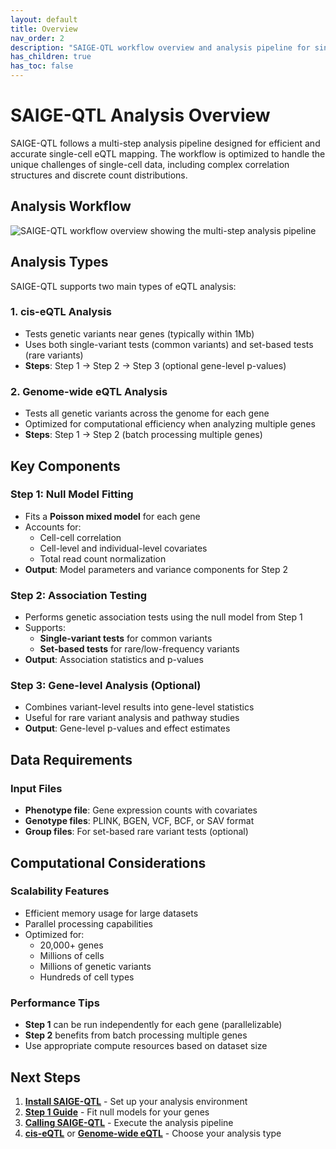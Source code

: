 ```yaml
---
layout: default
title: Overview
nav_order: 2
description: "SAIGE-QTL workflow overview and analysis pipeline for single-cell eQTL mapping."
has_children: true
has_toc: false
---
```


# SAIGE-QTL Analysis Overview

SAIGE-QTL follows a multi-step analysis pipeline designed for efficient and accurate single-cell eQTL mapping. The workflow is optimized to handle the unique challenges of single-cell data, including complex correlation structures and discrete count distributions.

## Analysis Workflow

<img src="{{site.baseurl | prepend: site.url}}assets/img/SAIGEQTL_steps_overview.png" alt="SAIGE-QTL workflow overview showing the multi-step analysis pipeline">

## Analysis Types

SAIGE-QTL supports two main types of eQTL analysis:

### 1. **cis-eQTL Analysis**
- Tests genetic variants near genes (typically within 1Mb)
- Uses both single-variant tests (common variants) and set-based tests (rare variants)
- **Steps**: Step 1 → Step 2 → Step 3 (optional gene-level p-values)

### 2. **Genome-wide eQTL Analysis**
- Tests all genetic variants across the genome for each gene
- Optimized for computational efficiency when analyzing multiple genes
- **Steps**: Step 1 → Step 2 (batch processing multiple genes)

## Key Components

### Step 1: Null Model Fitting
- Fits a **Poisson mixed model** for each gene
- Accounts for:
  - Cell-cell correlation 
  - Cell-level and individual-level covariates
  - Total read count normalization
- **Output**: Model parameters and variance components for Step 2

### Step 2: Association Testing
- Performs genetic association tests using the null model from Step 1
- Supports:
  - **Single-variant tests** for common variants
  - **Set-based tests** for rare/low-frequency variants
- **Output**: Association statistics and p-values

### Step 3: Gene-level Analysis (Optional)
- Combines variant-level results into gene-level statistics
- Useful for rare variant analysis and pathway studies
- **Output**: Gene-level p-values and effect estimates

## Data Requirements

### Input Files
- **Phenotype file**: Gene expression counts with covariates
- **Genotype files**: PLINK, BGEN, VCF, BCF, or SAV format
- **Group files**: For set-based rare variant tests (optional)

## Computational Considerations

### Scalability Features
- Efficient memory usage for large datasets
- Parallel processing capabilities
- Optimized for:
  - 20,000+ genes
  - Millions of cells
  - Millions of genetic variants
  - Hundreds of cell types

### Performance Tips
- **Step 1** can be run independently for each gene (parallelizable)
- **Step 2** benefits from batch processing multiple genes
- Use appropriate compute resources based on dataset size

## Next Steps

1. **[Install SAIGE-QTL](https://weizhou0.github.io/SAIGE-QTL-doc/docs/Installation.html)** - Set up your analysis environment
2. **[Step 1 Guide](https://weizhou0.github.io/SAIGE-QTL-doc/docs/step1.html)** - Fit null models for your genes
3. **[Calling SAIGE-QTL](https://weizhou0.github.io/SAIGE-QTL-doc/docs/calling-saigeqtl.html)** - Execute the analysis pipeline
4. **[cis-eQTL](https://weizhou0.github.io/SAIGE-QTL-doc/docs/cis-eQTL.html)** or **[Genome-wide eQTL](https://weizhou0.github.io/SAIGE-QTL-doc/docs/genomewide-eQTL.html)** - Choose your analysis type
